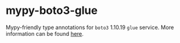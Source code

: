 # mypy-boto3-glue

Mypy-friendly type annotations for `boto3` 1.10.19 `glue` service.
More information can be found [here](https://github.com/vemel/mypy_boto3).